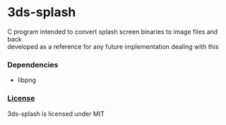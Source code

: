 # 3ds-splash

C program intended to convert splash screen binaries to image files and back    
developed as a reference for any future implementation dealing with this

### Dependencies
- libpng

### [License](LICENSE)

3ds-splash is licensed under MIT